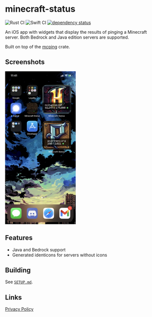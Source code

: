 # minecraft-status

![Rust CI](https://github.com/Cldfire/minecraft-status/workflows/Rust%20CI/badge.svg)
![Swift CI](https://github.com/Cldfire/minecraft-status/workflows/Swift%20CI/badge.svg)
[![dependency status](https://deps.rs/repo/github/cldfire/minecraft-status/status.svg)](https://deps.rs/repo/github/cldfire/minecraft-status)

An iOS app with widgets that display the results of pinging a Minecraft server. Both Bedrock and Java edition servers are supported.

Built on top of the [mcping](https://github.com/Scetch/mcping) crate.

## Screenshots

<img src="./readme-assets/screenshot.png" alt="screenshot of small widget on home screen" height=500>

## Features

* Java and Bedrock support
* Generated identicons for servers without icons

## Building

See [`SETUP.md`](./SETUP.md).

## Links

[Privacy Policy](./PRIVACY_POLICY.md)
